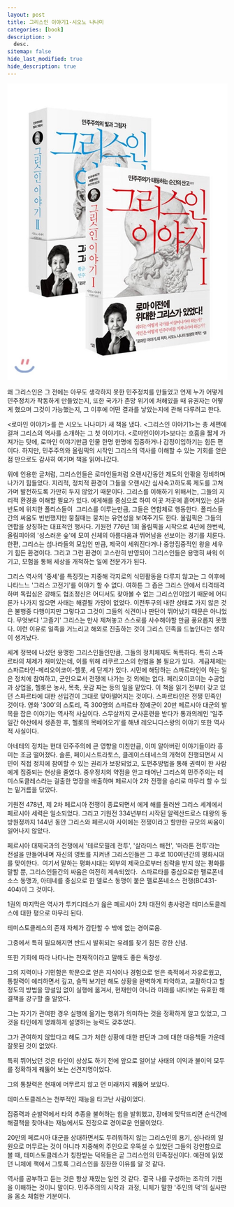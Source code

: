 ```yaml
---
layout: post
title: 그리스인 이야기1-시오노 나나미
categories: [book]
description: >
  desc.
sitemap: false
hide_last_modified: true
hide_description: true
---
```


![](/assets/img/posts/from_tistory/097.jpeg)

왜 그리스인은 그 전에는 아무도 생각하지 못한 민주정치를 만들었고 언제 누가 어떻게 민주정치가 작동하게 만들었는지, 또한 국가가 존망 위기에 처해있을 때 유권자는 어떻게 했으며 그것이 가능했는지, 그 이후에 어떤 결과를 낳았는지에 관해 다루려고 한다.

  


<로마인 이야기\>를 쓴 시오노 나나미가 새 책을 냈다. <그리스인 이야기1\>는 총 세편에 걸쳐 그리스의 역사를 소개하는 그 첫 이야기다. <로마인이야기\>보다는 호흡을 짧게 가져가는 탓에, 로마인 이야기만큼 인물 한명 한명에 집중하거나 감정이입하기는 힘든 편이다. 하지만, 민주주의와 올림픽의 시작인 그리스의 역사를 이해할 수 있는 기회를 얻은 점 만으로도 감사히 여기며 책을 읽어나갔다. 

  


위에 인용한 글처럼, 그리스인들은 로마인들처럼 오랜시간동안 제도의 안팎을 정비하며 나가기 힘들었다. 지리적, 정치적 환경이 그들을 오랜시간 심사숙고하도록 제도를 고쳐가며 발전하도록 가만히 두지 않았기 때문이다. 그리스를 이해하기 위해서는, 그들의 지리적 환경을 이해할 필요가 있다. 에게해를 중심으로 하여 이곳 저곳에 흩어져있는 섬과 반도에 위치한 폴리스들이  그리스를 이루는만큼, 그들은 연합체로 행동한다. 폴리스들 간의 싸움도 빈번했지만 뭉칠때는 뭉치는 유연성을 보여주기도 한다. 올림픽은 그들의 연합을 상징하는 대표적인 행사다. 기원전 776년 1회 올림픽을 시작으로 4년에 한번씩, 올림피아의 '성스러운 숲'에 모여 신체의 아름다움과 뛰어남을 선보이는 경기를 치룬다. 한편, 그리스는 섬나라들의 모임인 만큼, 제국이 세워진다거나 중앙집중적인 왕을 세우기 힘든 환경이다. 그리고 그런 환경이 고스란히 반영되어 그리스인들은 용맹히 싸워 이기고, 모험을 통해 세상을 개척하는 일에 전문가가 된다.

  


그리스 역사의 '중세'를 특징짓는 지중해 각지로의 식민활동을 다루지 않고는 그 이후에 나타느느 '그리스 고전기'를 이야기 할 수 없다. 여하튼 그 좁은 그리스 안에서 티격태격하며 독립심은 강해도 협조정신은 어디서도 찾아볼 수 없는 그리스인이었기 때문에 어디론가 나가지 않으면 사태는 해결될 가망이 없었다. 이전투구의 내란 상태로 가지 않은 것은 불행중 다행이지만 그렇다고 그것이 그들의 식견이나 판단이 뛰어났기 때문은 아니었다. 무엇보다 '고졸기' 그리스는 만사 제쳐놓고 스스로를 사수해야할 만큼 풍요롭지 못했다. 이런 이유로 일족을 거느리고 해외로 진출하는 것이 그리스 민족을 드높인다는 생각이 생겨났다.

  


세계 정복에 나섰던 용맹한 그리스인들인만큼, 그들의 정치체제도 독특하다. 특히 스파르타의 체제가 재미있는데, 이를 위해 리쿠르고스의 헌법을 볼 필요가 있다.  계급체제는 스파르타인-페리오이코이-헬롯, 세 단계가 있다. 시민에 해당하는 스파르타인이 하는 일은 정치에 참여하고, 군인으로서 전쟁에 나가는 것 외에는 없다. 페리오이코이는 수공업과 상업을, 헬롯은 농사, 목축, 옷감 짜는 등의 일을 맡았다. 이 책을 읽기 전부터 갖고 있던 스파르타에 대한 선입견이 그대로 맞아떨어지는 것이다. 스파르타인은 전쟁 민족인 것이다. 영화 '300'의 스토리, 즉 300명의 스파르타 정예군이 20만 페르시아 대군의 발목을 잡은 이야기는 역사적 사실이다. 스무살까지 군사훈련을 받다가 통과의례인 '일주일간 야산에서 생존한 후, 헬롯의 목베어오기'를 해낸 레오니다스왕의 이야기 또한 역사적 사실이다. 

  


아네테의 정치는 현대 민주주의에 큰 영향을 미친만큼, 이미 알아버린 이야기들이라 흥미는 조금 떨어졌다. 솔론, 페이시스트라토스, 클레이스테네스의 개혁이 진행되면서 시민이 직접 정치에 참여할 수 있는 권리가 보장되었고, 도편추방법을 통해 권력이 한 사람에게 집중되는 현상을 줄였다. 중우정치의 약점을 안고 태어난 그리스의 민주주의는 테미스토클레스라는 걸출한 명장을 배출하며 페르시아 2차 전쟁을 승리로 마무리 할 수 있는 밑거름을 닦았다.

  


기원전 478년, 제 2차 페르시아 전쟁이 종료되면서 에게 해를 둘러싼 그리스 세계에서 페르시아 세력은 일소되었다. 그리고 기원전 334년부터 시작된 알렉산드로스 대왕의 동방원정까지 144년 동안 그리스와 페르시아 사이에는 전쟁이라고 할만한 규모의 싸움이 일어나지 않았다.

  


페르시아 대제국과의 전쟁에서 '테르모필레 전투', '살라미스 해전', '마라톤 전투'라는 전설을 만들어내며 자신의 영토를 지켜낸 그리스인들은 그 후로 100여년간의 평화시대를 맞이한다.  여기서 말하는 평화시대는 외부의 제국으로부터 침략을 받지 않는 평화를 말할 뿐, 그리스인들간의 싸움은 여전히 계속되었다.  스파르타를 중심으로한 펠로폰네소스 동맹과, 아테네를 중심으로 한 델로스 동맹이 붙은 펠로폰네소스 전쟁(BC431-404)이 그 것이다. 

  


1권의 마지막은 역사가 투키디데스가 읊은 페르시아 2차 대전의 총사령관 테미스토클레스에 대한 평으로 마무리 된다. 

  


테미스토클레스의 존재 자체가 감탄할 수 밖에 없는 경이로움.

그중에서 특히 필요해지면 반드시 발휘되는 유례를 찾기 힘든 강한 신념.

또한 기회에 따라 나타나는 천재적이라고 말해도 좋은 독창성.

그의 지력이나 기민함은 학문으로 얻은 지식이나 경험으로 얻은 축적에서 자유로웠고, 통찰력이 예리하면서 깊고, 슬쩍 보기만 해도 상황을 완벽하게 파악하고, 교활하다고 할 정도의 방법을 망설임 없이 실행에 옮겨서, 현재만이 아니라 미래를 내다보는 유효한 해결책을 강구할 줄 알았다.

그는 자기가 관여한 경우 실행에 옮기는 행위가 의미하는 것을 정확하게 알고 있었고, 그것을 타인에게 명쾌하게 설명하는 능력도 갖추었다.

그가 관여하지 않았다고 해도 그가 처한 상황에 대한 판단과 그에 대한 대응책들 가운데 잘못된 것이 없었다.

특히 뛰어났던 것은 타인이 상상도 하기 전에 앞으로 일어날 사태의 이익과 불이익 모두를 정확하게 꿰뚫어 보는 선견지명이었다.

그의 통찰력은 현재에 머무르지 않고 먼 미래까지 꿰뚫어 보았다.

테미스토클레스는 천부적인 재능을 타고난 사람이었다.

집중력과 순발력에서 타의 추종을 불허하는 힘을 발휘했고, 장애에 맞닥뜨리면 순식간에 해결책을 찾아내는 재능에서도 진정으로 경이로운 인물이었다.

  


20만의 페르시아 대군을 상대하면서도 두려워하지 않는 그리스인의 용기, 섬나라의 일원으로 머무르는 것이 아니라 지중해의 주인으로 우뚝설 수 있었던 그들의 강인함으로 볼 때, 테미스토클레스가 칭찬받는 덕목들은 곧 그리스인의 민족정신이다. 예전에 읽었던 니체에 책에서 그토록 그리스인을 칭찬한 이유를 알 것 같다. 

  


역사를 공부하고 듣는 것은 항상 재밌는 일인 것 같다. 결국 나를 구성하는 조각의 기원을 이해하는 것이니 말이다. 민주주의의 시작과  과정, 니체가 말한 '주인의 덕'의 실사판을 몸소 체험한 기분이다.

